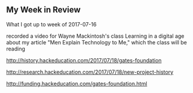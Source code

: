 ## My Week in Review

What I got up to week of 2017-07-16

recorded a video for Wayne Mackintosh's class Learning in a digital age about my article "Men Explain Technology to Me," which the class will be reading

http://history.hackeducation.com/2017/07/18/gates-foundation

http://research.hackeducation.com/2017/07/18/new-project-history

http://funding.hackeducation.com/gates-foundation.html
